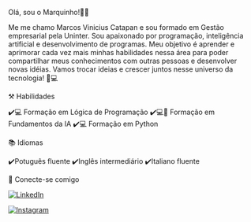 Olá, sou o Marquinho!🙋‍♂️

Me me chamo Marcos Vinicius Catapan e sou formado em Gestão empresarial pela Uninter.
Sou apaixonado por programação, inteligência artificial e desenvolvimento de programas. Meu objetivo é aprender e aprimorar cada vez mais minhas habilidades nessa área para poder compartilhar meus conhecimentos com outras pessoas e desenvolver novas idéias. Vamos trocar ideias e crescer juntos nesse universo da tecnologia! 🚀💻

⚒️ Habilidades

✔️💻 Formação em Lógica de Programação
✔️💻🧠 Formação em Fundamentos da IA
✔️💻 Formação em Python



📚 Idiomas

✔️Potuguês fluente
✔️Inglês intermediário
✔️Italiano fluente

📲 Conecte-se comigo

[![LinkedIn](https://img.shields.io/badge/LinkedIn-0077B5?style=for-the-badge&logo=linkedin&logoColor=white)](https://www.linkedin.com/in/marcos-catapan-48568141//)

[![Instagram](https://img.shields.io/badge/-Instagram-%23E4405F?style=for-the-badge&logo=instagram&logoColor=white)](https://www.instagram.com/marcos_catapan/)

